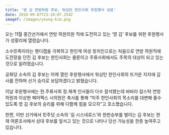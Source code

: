 ```yaml
---
title: '영 김 연방하원 후보, 워싱턴 한인사회 후원행사 성료'
date: 2018-09-07T23:18:07.254Z
imagef: /images/young-kim.png
---
```

오는 11월 중간선거에서 연방 하원의원 직에 도전하고 있는 ‘영 김’ 후보를 위한 후원행사가 성황리에 열렸습니다.

소수민족이라는 핸디캡을 극복하고 한인계 여성 정치인으로는 처음으로 연방 하원직에 도전장을 던진 김 후보는 한인사회는 물론이고 주류사회에서도 주목의 대상이 되고 있는 것으로 알려졌습니다.

공화당 소속의 김 후보는 어제 열린 후원행사에서 워싱턴 한인사회의 뜨거운 지지에 감사를 전하며 선거 승리로 보답하겠다고 밝혔습니다.

이날 후원행사에는 한.주류사회 정.재계 인사들이 다수 참석했는데 바바라 캄스탁 연방하원과 이상현 페어팩스 시의원은 축사를 통해 “미주 한인사회의 목소리를 대변해 줄수 있도록 영 김 후보의 승리를 위해 다함께 힘을 모으자”고 호소했습니다.

한편, 이번 선거에서 민주당 소속의 ‘길 시스네로스’와 한판승부를 벌이는 김 후보는 현재 여론조사에서 상대 후보를 앞서고 있는 것으로 나타나 당선 가능성을 한층 높여주고 있습니다.
